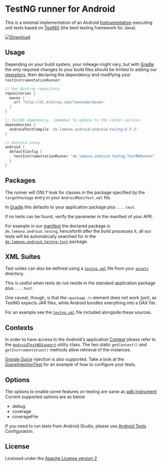 TestNG runner for Android
=========================

This is a minimal implementation of an Android
[Instrumentation](http://developer.android.com/reference/android/app/Instrumentation.html)
executing unit tests based on [TestNG](http://testng.org/) (the best testing framework for Java).

[![Download](https://api.bintray.com/packages/lemonade/maven/android-testng/images/download.svg) ](https://bintray.com/lemonade/maven/android-testng/_latestVersion)

Usage
-----

Depending on your build system, your mileage might vary, but with
[Gradle](https://gradle.org/) the only required changes to your build files
should be limited to adding our [repository](https://bintray.com/lemonade/maven),
then declaring the dependency and modifying your `testInstrumentationRunner`:

```groovy
// Our Bintray repository
repositories {
  maven {
    url 'http://dl.bintray.com/lemonade/maven'
  }
}

// TestNG dependency, remember to update to the latest version
dependencies {
  androidTestCompile 'de.lemona.android:android-testng:X.Y.Z'
}

// Android setup
android {
  defaultConfig {
    testInstrumentationRunner 'de.lemona.android.testng.TestNGRunner'
  }
}
```


Packages
--------

The runner will *ONLY* look for classes in the package specified by the
`targetPackage` entry in your `AndroidManifest.xml` file.

In [Gradle](https://gradle.org/) this defaults to your application package
plus `....test`.

If no tests can be found, verify the parameter in the manifest of your APK.

For example in our [manifest](src/main/AndroidManifest.xml) the declared
package is `de.lemona.android.testng`, henceforth after the build processes
it, all our tests will be automatically searched for in the
[`de.lemona.android.testng.test`](https://github.com/LemonadeLabInc/android-testng/tree/master/src/androidTest/java/de/lemona/android/testng/test)
package.


XML Suites
----------

Test suites can also be defined using a [`testng.xml`](http://testng.org/doc/documentation-main.html#testng-xml)
file from your [`assets`](src/androidTest/assets) directory.

This is useful when tests do not reside in the standard application package
plus `....test`.

One caveat, though, is that the `<package />` element does not work _(yet)_,
as TestNG expects JAR files, while Android bundles everything into a DAX file.

For an example see the [`testng.xml`](src/androidTest/assets/testng.xml) file
included alongside these sources.


Contexts
--------

In order to have access to the Android's application
[Context](http://developer.android.com/reference/android/content/Context.html)
please refer to the [`AndroidTestNGSupport`](src/main/java/de/lemona/android/testng/AndroidTestNGSupport.java)
utility class. The two static `getContext()` and `getInstrumentation()` methods
allow retrieval of the instances.

[Google Guice](https://github.com/google/guice) injection is also supported. Take a look at the
[GuiceInjectionTest](src/androidTest/java/de/lemona/android/testng/test/GuiceInjectionTest.java)
for an example of how to configure your tests.


Options
--------

The options to enable some features on testing are same as [adb instrument](https://developer.android.com/studio/test/command-line.html)
Current supported options are as below
- debug
- coverage
- coverageFile

If you need to run tests from Android Studio, please use [Android Tests](https://www.jetbrains.com/help/idea/2016.1/run-debug-configuration-android-test.html) Configuration.

License
-------

Licensed under the [Apache License version 2](LICENSE.md)
